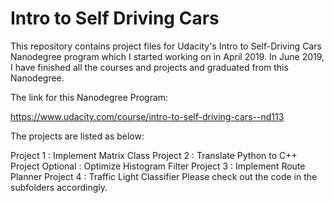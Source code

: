 # Intro to Self Driving Cars

This repository contains project files for Udacity's Intro to Self-Driving Cars Nanodegree program which I started working on in April 2019. In June 2019, I have finished all the courses and projects and graduated from this Nanodegree.

The link for this Nanodegree Program:

https://www.udacity.com/course/intro-to-self-driving-cars--nd113

The projects are listed as below:

Project 1 : Implement Matrix Class
Project 2 : Translate Python to C++
Project Optional : Optimize Histogram Filter
Project 3 : Implement Route Planner
Project 4 : Traffic Light Classifier
Please check out the code in the subfolders accordingly.

